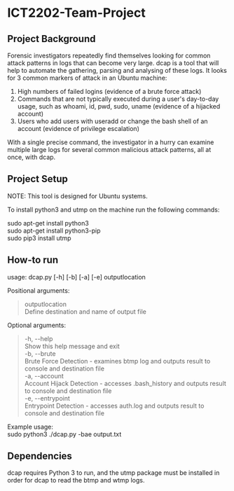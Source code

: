 # ICT2202-Team-Project

## Project Background

Forensic investigators repeatedly find themselves looking for common attack patterns in logs that can become very large. dcap is a tool that will help to automate the gathering, parsing and analysing of these logs. It looks for 3 common markers of attack in an Ubuntu machine:

1. High numbers of failed logins (evidence of a brute force attack)
2. Commands that are not typically executed during a user's day-to-day usage, such as whoami, id, pwd, sudo, uname (evidence of a hijacked account)
3. Users who add users with useradd or change the bash shell of an account (evidence of privilege escalation)

With a single precise command, the investigator in a hurry can examine multiple large logs for several common malicious attack patterns, all at once, with dcap.

## Project Setup

NOTE: This tool is designed for Ubuntu systems.

To install python3 and utmp on the machine run the following commands:

sudo apt-get install python3\
sudo apt-get install python3-pip\
sudo pip3 install utmp

## How-to run

usage: dcap.py [-h] [-b] [-a] [-e] outputlocation

Positional arguments:
>outputlocation\
>Define destination and name of output file

Optional arguments:
>-h, --help\
>Show this help message and exit\
>-b, --brute\
>Brute Force Detection - examines btmp log and outputs result to console and destination file\
>-a, --account\
>Account Hijack Detection - accesses .bash_history and outputs result to console and destination file\
>-e, --entrypoint\
>Entrypoint Detection - accesses auth.log and outputs result to console and destination file

Example usage:\
sudo python3 ./dcap.py -bae output.txt

## Dependencies

dcap requires Python 3 to run, and the utmp package must be installed in order for dcap to read the btmp and wtmp logs.
